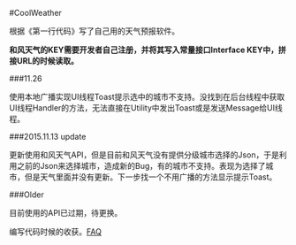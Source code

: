 #CoolWeather

根据《第一行代码》写了自己用的天气预报软件。

**和风天气的KEY需要开发者自己注册，并将其写入常量接口Interface KEY中，拼接URL的时候读取。**

###11.26

使用本地广播实现UI线程Toast提示选中的城市不支持。没找到在后台线程中获取UI线程Handler的方法，无法直接在Utility中发出Toast或是发送Message给UI线程。

###2015.11.13 update

更新使用和风天气API，但是目前和风天气没有提供分级城市选择的Json，于是利用之前的Json来选择城市，造成新的Bug，有的城市不支持。表现为选择了城市，但是天气里面并没有更新。下一步找一个不用广播的方法显示提示Toast。


###Older

目前使用的API已过期，待更换。

编写代码时候的收获。[FAQ](https://github.com/alwaystest/CoolWeather/blob/master/FAQ.markdown)


